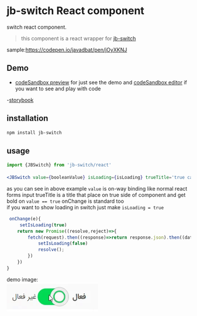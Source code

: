 # jb-switch React component

switch react component.

> this component is a react wrapper for [jb-switch](https://github.com/javadbat/jb-switch)

sample:<https://codepen.io/javadbat/pen/jOyXKNJ>

## Demo

- [codeSandbox preview](https://3f63dj.csb.app/samples/jb-switch) for just see the demo and [codeSandbox editor](https://codesandbox.io/p/sandbox/jb-design-system-3f63dj?file=%2Fsrc%2Fsamples%2FJBSwitch.tsx) if you want to see and play with code

-[storybook](https://javadbat.github.io/design-system/?path=/story/components-form-elements-jbswitch)

## installation

```sh
npm install jb-switch
```
## usage

```jsx
import {JBSwitch} from 'jb-switch/react'

<JBSwitch value={booleanValue} isLoading={isLoading} trueTitle='true caption' falseTitle='false caption' onChange={(e)=>onChange(e)} ></JBSwitch>
```

as you can see in above example `value` is on-way binding like normal react forms input trueTitle is a title that place on true side of component and get bold on `value == true` onChange is standard too  
if you want to show loading in switch just make `isLoading = true`

```javascript
 onChange(e){
     setIsLoading(true)
    return new Promise((resolve,reject)=>{
        fetch(request).then((response)=>return response.json).then((data)=>{
            setIsLoading(false)
            resolve();
        })
    })
}
```

demo image:    
![](./demo-gif.gif)